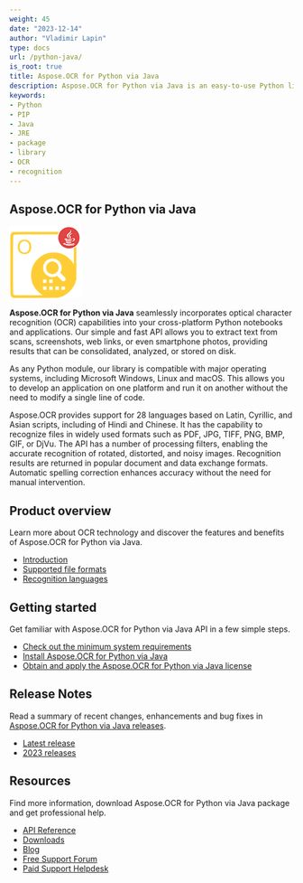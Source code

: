 ```yaml
---
weight: 45
date: "2023-12-14"
author: "Vladimir Lapin"
type: docs
url: /python-java/
is_root: true
title: Aspose.OCR for Python via Java
description: Aspose.OCR for Python via Java is an easy-to-use Python library for extracting text from scans, photos and PDFs.
keywords:
- Python
- PIP
- Java
- JRE
- package
- library
- OCR
- recognition
---
```


## Aspose.OCR for Python via Java

![Aspose.OCR for Python via Java](aspose-ocr-python-java.png)

**Aspose.OCR for Python via Java** seamlessly incorporates optical character recognition (OCR) capabilities into your cross-platform Python notebooks and applications. Our simple and fast API allows you to extract text from scans, screenshots, web links, or even smartphone photos, providing results that can be consolidated, analyzed, or stored on disk.

As any Python module, our library is compatible with major operating systems, including Microsoft Windows, Linux and macOS. This allows you to develop an application on one platform and run it on another without the need to modify a single line of code.

Aspose.OCR provides support for 28 languages based on Latin, Cyrillic, and Asian scripts, including of Hindi and Chinese. It has the capability to recognize files in widely used formats such as PDF, JPG, TIFF, PNG, BMP, GIF, or DjVu. The API has a number of processing filters, enabling the accurate recognition of rotated, distorted, and noisy images. Recognition results are returned in popular document and data exchange formats. Automatic spelling correction enhances accuracy without the need for manual intervention.

## Product overview

Learn more about OCR technology and discover the features and benefits of Aspose.OCR for Python via Java.

- [Introduction](/ocr/python-java/product-overview/)
- [Supported file formats](/ocr/python-java/supported-file-formats/)
- [Recognition languages](/ocr/python-java/recognition-languages/)

## Getting started

Get familiar with Aspose.OCR for Python via Java API in a few simple steps.

- [Check out the minimum system requirements](/ocr/python-java/system-requirements/)  
- [Install Aspose.OCR for Python via Java](/ocr/python-java/installation/)  
- [Obtain and apply the Aspose.OCR for Python via Java license](/ocr/python-java/licensing/)  

## Release Notes

Read a summary of recent changes, enhancements and bug fixes in [Aspose.OCR for Python via Java releases](https://releases.aspose.com/ocr/python-java/release-notes/).

- [Latest release](https://releases.aspose.com/ocr/python-java/release-notes/latest/)
- [2023 releases](https://releases.aspose.com/ocr/python-java/release-notes/2023/)

## Resources

Find more information, download Aspose.OCR for Python via Java package and get professional help.

- [API Reference](https://reference.aspose.com/ocr/python-java/)
- [Downloads](https://releases.aspose.com/ocr/python-java/)
- [Blog](https://blog.aspose.com/category/ocr/)
- [Free Support Forum](https://forum.aspose.com/c/ocr/16)
- [Paid Support Helpdesk](https://helpdesk.aspose.com/)
